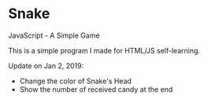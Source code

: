 # Snake
JavaScript - A Simple Game

This is a simple program I made for HTML/JS self-learning.

Update on Jan 2, 2019:
- Change the color of Snake's Head
- Show the number of received candy at the end
